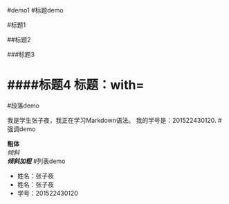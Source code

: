 #demo1
#标题demo

#标题1

##标题2

###标题3

####标题4
标题：with=
===

#段落demo

我是学生张子夜，我正在学习Markdown语法。
    我的学号是：201522430120.
#强调demo

**粗体**  
 *倾斜*  
    ***倾斜加粗***
#列表demo
* 姓名：张子夜
 * 姓名：张子夜
* 学号：201522430120
